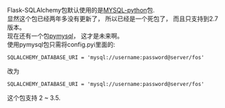 Flask-SQLAlchemy包默认使用的是[MYSQL-python](https://github.com/farcepest/MySQLdb1)包.  
显然这个包已经两年多没有更新了， 所以已经是一个死包了， 而且只支持到2.7版本。  
现在还有一个包[pymysql](https://github.com/PyMySQL/PyMySQL)， 这才是未来啊。  
使用pymysql包只需将config.pyi里面的:
```
SQLALCHEMY_DATABASE_URI = 'mysql://username:password@server/fos'
```
改为

```
SQLALCHEMY_DATABASE_URI = 'mysql://username:password@server/fos'
```
这个包支持 2 ~ 3.5.
